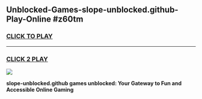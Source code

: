 
## Unblocked-Games-slope-unblocked.github-Play-Online #z60tm
<h3>
<a href="https://news.freeplayer.one?title=slope-unblocked.github&ref=3">CLICK TO PLAY</a></h3>
<hr>

<h3>
<a href="https://news.freeplayer.one?title=slope-unblocked.github&ref=3">CLICK 2 PLAY</a>
  
</h3>

<a href="https://news.freeplayer.one?title=slope-unblocked.github&ref=3"><img src="https://clearcache.store/games.png"></a>


**slope-unblocked.github games unblocked: Your Gateway to Fun and Accessible Online Gaming**
